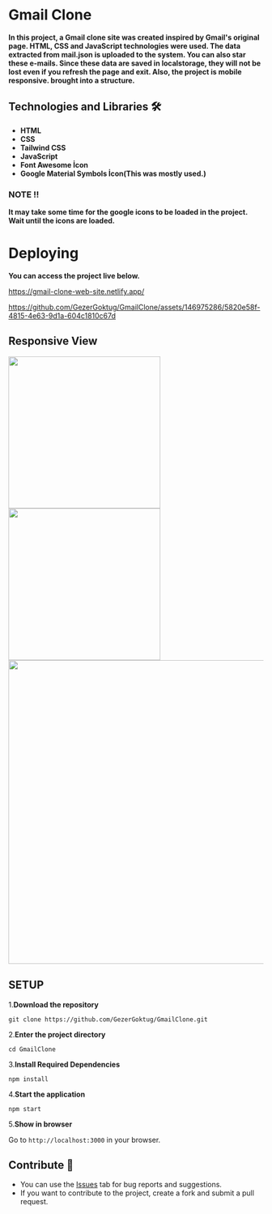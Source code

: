 # Gmail Clone

**<p>In this project, a Gmail clone site was created inspired by Gmail's original page. HTML, CSS and JavaScript technologies were used. The data extracted from mail.json is uploaded to the system. You can also star these e-mails. Since these data are saved in localstorage, they will not be lost even if you refresh the page and exit. Also, the project is mobile responsive. brought into a structure.</p>**

  ## Technologies and Libraries 🛠️
<strong><ul>

  <li>HTML</li>
  <li>CSS</li>
  <li>Tailwind CSS</li>
  <li>JavaScript</li>
  <li>Font Awesome İcon</li>
  <li>Google Material Symbols İcon(This was mostly used.)</li>

  </ul>

  </ul></strong>

### NOTE !! 
<strong>It may take some time for the google icons to be loaded in the project. Wait until the icons are loaded.
</strong>

  # Deploying

**<p>You can access the project live below.</p>**


<a href="https://gmail-clone-web-site.netlify.app/">https://gmail-clone-web-site.netlify.app/</a>


https://github.com/GezerGoktug/GmailClone/assets/146975286/5820e58f-4815-4e63-9d1a-604c1810c67d

## Responsive View

<img width="300" src="https://github.com/GezerGoktug/GmailClone/assets/146975286/cf6d6991-fbe2-410c-82e4-f311ec28c47a"/>
<img width="300" src="https://github.com/GezerGoktug/GmailClone/assets/146975286/ad8ddadb-2ad5-4704-8205-afe8209a8ca7"/>
<img width="600" src="https://github.com/GezerGoktug/GmailClone/assets/146975286/cff1edd6-cfc5-4aee-9a34-e180c30f1606"/>





## SETUP

1.**Download the repository**

```
git clone https://github.com/GezerGoktug/GmailClone.git
```

2.**Enter the project directory**

```
cd GmailClone
```

3.**Install Required Dependencies**

```
npm install
```

4.**Start the application**

```
npm start
```

5.**Show in browser**

Go to `http://localhost:3000` in your browser.





## Contribute 🤝

- You can use the [Issues](https://github.com/GezerGoktug/GmailClone) tab for bug reports and suggestions.
- If you want to contribute to the project, create a fork and submit a pull request.

